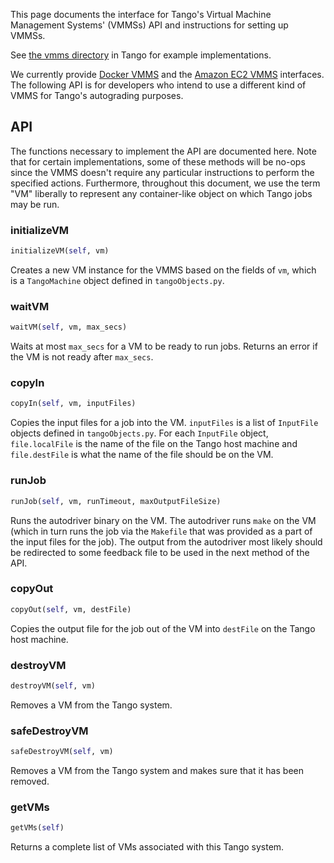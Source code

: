 This page documents the interface for Tango's Virtual Machine Management Systems' (VMMSs) API and instructions for setting up VMMSs. 

See <a href="https://github.com/autolab/Tango/tree/master/vmms" target="_blank">the vmms directory</a> in Tango for example implementations. 

We currently provide [Docker VMMS](/installation/tango/#docker-vmms-setup) and the [Amazon EC2 VMMS](/installation/tango/#amazon-ec2-vmms-setup) interfaces. The following API is for developers who intend to use a different kind of VMMS for Tango's autograding purposes.


## API

The functions necessary to implement the API are documented here. Note that for certain implementations, some of these methods will be no-ops since the VMMS doesn't require any particular instructions to perform the specified actions. Furthermore, throughout this document, we use the term "VM" liberally to represent any container-like object on which Tango jobs may be run.

### initializeVM

```python
initializeVM(self, vm)
```

Creates a new VM instance for the VMMS based on the fields of `vm`, which is a `TangoMachine` object defined in `tangoObjects.py`.

### waitVM

```python
waitVM(self, vm, max_secs)
```

Waits at most `max_secs` for a VM to be ready to run jobs. Returns an error if the VM is not ready after `max_secs`.

### copyIn

```python
copyIn(self, vm, inputFiles)
```

Copies the input files for a job into the VM. `inputFiles` is a list of `InputFile` objects defined in `tangoObjects.py`. For each `InputFile` object, `file.localFile` is the name of the file on the Tango host machine and `file.destFile` is what the name of the file should be on the VM.

### runJob

```python
runJob(self, vm, runTimeout, maxOutputFileSize)
```

Runs the autodriver binary on the VM. The autodriver runs `make` on the VM (which in turn runs the job via the `Makefile` that was provided as a part of the input files for the job). The output from the autodriver most likely should be redirected to some feedback file to be used in the next method of the API.

### copyOut

```python
copyOut(self, vm, destFile)
```

Copies the output file for the job out of the VM into `destFile` on the Tango host machine.

### destroyVM

```python
destroyVM(self, vm)
```

Removes a VM from the Tango system.

### safeDestroyVM

```python
safeDestroyVM(self, vm)
```

Removes a VM from the Tango system and makes sure that it has been removed.

### getVMs

```python
getVMs(self)
```

Returns a complete list of VMs associated with this Tango system.

